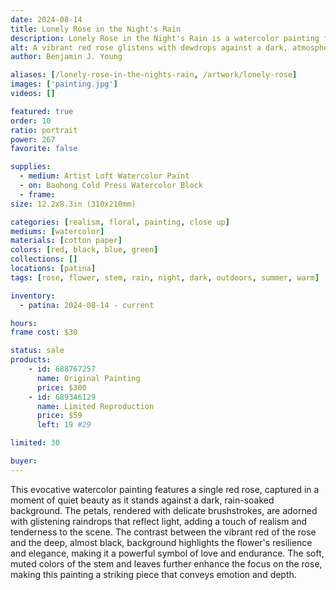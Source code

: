 ```yaml
---
date: 2024-08-14
title: Lonely Rose in the Night's Rain
description: Lonely Rose in the Night's Rain is a watercolor painting featuring a single rose in the rain with a dark background.
alt: A vibrant red rose glistens with dewdrops against a dark, atmospheric background, creating a striking contrast and a sense of delicate elegance in this watercolor painting.
author: Benjamin J. Young

aliases: [/lonely-rose-in-the-nights-rain, /artwork/lonely-rose]
images: ['painting.jpg']
videos: []

featured: true
order: 10
ratio: portrait
power: 267
favorite: false

supplies:
  - medium: Artist Loft Watercolor Paint
  - on: Baohong Cold Press Watercolor Block
  - frame: 
size: 12.2x8.3in (310x210mm)

categories: [realism, floral, painting, close up]
mediums: [watercolor]
materials: [cotton paper]
colors: [red, black, blue, green]
collections: []
locations: [patina]
tags: [rose, flower, stem, rain, night, dark, outdoors, summer, warm]

inventory:
  - patina: 2024-08-14 - current

hours: 
frame cost: $30

status: sale
products:
    - id: 688767257
      name: Original Painting
      price: $300
    - id: 689346129
      name: Limited Reproduction
      price: $59
      left: 19 #29

limited: 30

buyer: 
---
```


This evocative watercolor painting features a single red rose, captured in a moment of quiet beauty as it stands against a dark, rain-soaked background. The petals, rendered with delicate brushstrokes, are adorned with glistening raindrops that reflect light, adding a touch of realism and tenderness to the scene. The contrast between the vibrant red of the rose and the deep, almost black, background highlights the flower's resilience and elegance, making it a powerful symbol of love and endurance. The soft, muted colors of the stem and leaves further enhance the focus on the rose, making this painting a striking piece that conveys emotion and depth.